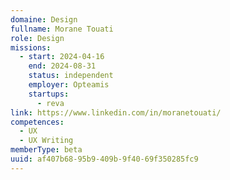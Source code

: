 ```yaml
---
domaine: Design
fullname: Morane Touati
role: Design
missions:
  - start: 2024-04-16
    end: 2024-08-31
    status: independent
    employer: Opteamis
    startups:
      - reva
link: https://www.linkedin.com/in/moranetouati/
competences:
  - UX
  - UX Writing
memberType: beta
uuid: af407b68-95b9-409b-9f40-69f350285fc9
---
```


